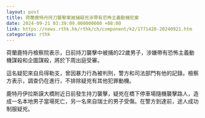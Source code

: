 ```yaml
---
layout: post
title: 荷蘭鹿特丹持刀襲擊案被捕疑兇涉帶有恐怖主義動機犯案
date: 2024-09-21 03:39:09.000000000 +08:00
link: https://news.rthk.hk/rthk/ch/component/k2/1771420-20240921.htm
categories: rthk
---
```


荷蘭鹿特丹檢察院表示，日前持刀襲擊中被捕的22歲男子，涉嫌帶有恐怖主義動機謀殺和企圖謀殺，將於下周出庭受審。

這名疑犯來自烏得勒支，曾因暴力行為被判刑，警方和司法部門有他的記錄。檢察方表示，調查仍在進行，不排除疑兇有其他犯罪動機。

鹿特丹伊拉斯謨大橋附近日前發生持刀襲擊，疑兇在橋下停車場隨機襲擊路人，造成一名本地男子當場死亡，另一名來自瑞士的男子受傷。在警方到達前，途人成功制服疑兇。
